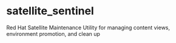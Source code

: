 # satellite_sentinel
Red Hat Satellite Maintenance Utility for managing content views, environment promotion, and clean up

